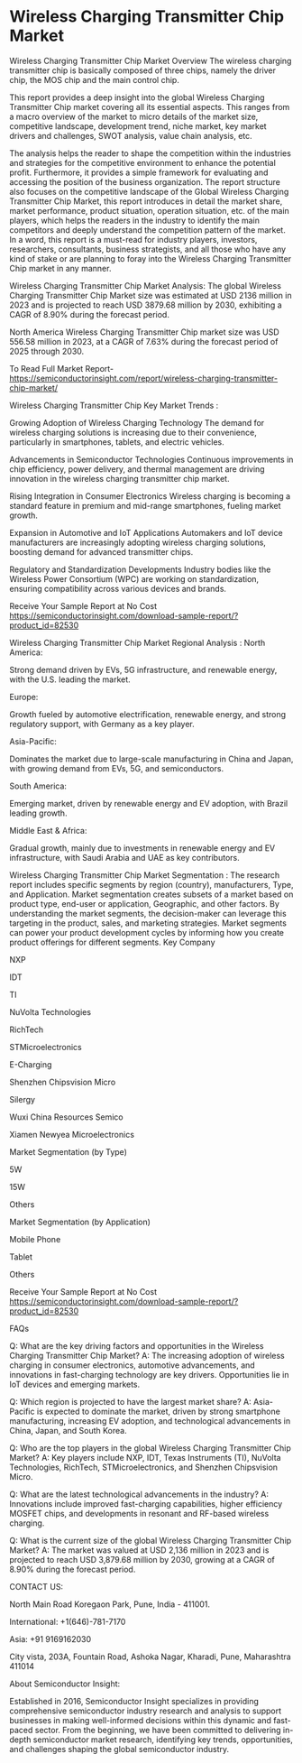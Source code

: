 <h1>Wireless Charging Transmitter Chip Market</h1>
Wireless Charging Transmitter Chip Market Overview
The wireless charging transmitter chip is basically composed of three chips, namely the driver chip, the MOS chip and the main control chip.

This report provides a deep insight into the global Wireless Charging Transmitter Chip market covering all its essential aspects. This ranges from a macro overview of the market to micro details of the market size, competitive landscape, development trend, niche market, key market drivers and challenges, SWOT analysis, value chain analysis, etc.

The analysis helps the reader to shape the competition within the industries and strategies for the competitive environment to enhance the potential profit. Furthermore, it provides a simple framework for evaluating and accessing the position of the business organization. The report structure also focuses on the competitive landscape of the Global Wireless Charging Transmitter Chip Market, this report introduces in detail the market share, market performance, product situation, operation situation, etc. of the main players, which helps the readers in the industry to identify the main competitors and deeply understand the competition pattern of the market.
In a word, this report is a must-read for industry players, investors, researchers, consultants, business strategists, and all those who have any kind of stake or are planning to foray into the Wireless Charging Transmitter Chip market in any manner.

Wireless Charging Transmitter Chip Market Analysis:
The global Wireless Charging Transmitter Chip Market size was estimated at USD 2136 million in 2023 and is projected to reach USD 3879.68 million by 2030, exhibiting a CAGR of 8.90% during the forecast period.

North America Wireless Charging Transmitter Chip market size was USD 556.58 million in 2023, at a CAGR of 7.63% during the forecast period of 2025 through 2030.


To Read Full Market Report-
https://semiconductorinsight.com/report/wireless-charging-transmitter-chip-market/

Wireless Charging Transmitter Chip Key Market Trends  :

Growing Adoption of Wireless Charging Technology
The demand for wireless charging solutions is increasing due to their convenience, particularly in smartphones, tablets, and electric vehicles.

Advancements in Semiconductor Technologies
Continuous improvements in chip efficiency, power delivery, and thermal management are driving innovation in the wireless charging transmitter chip market.

Rising Integration in Consumer Electronics
Wireless charging is becoming a standard feature in premium and mid-range smartphones, fueling market growth.

Expansion in Automotive and IoT Applications
Automakers and IoT device manufacturers are increasingly adopting wireless charging solutions, boosting demand for advanced transmitter chips.

Regulatory and Standardization Developments
Industry bodies like the Wireless Power Consortium (WPC) are working on standardization, ensuring compatibility across various devices and brands.


Receive Your Sample Report at No Cost
https://semiconductorinsight.com/download-sample-report/?product_id=82530


Wireless Charging Transmitter Chip Market Regional Analysis :
North America:

Strong demand driven by EVs, 5G infrastructure, and renewable energy, with the U.S. leading the market.

Europe:

Growth fueled by automotive electrification, renewable energy, and strong regulatory support, with Germany as a key player.

Asia-Pacific:

Dominates the market due to large-scale manufacturing in China and Japan, with growing demand from EVs, 5G, and semiconductors.

South America:

Emerging market, driven by renewable energy and EV adoption, with Brazil leading growth.

Middle East & Africa:

Gradual growth, mainly due to investments in renewable energy and EV infrastructure, with Saudi Arabia and UAE as key contributors.

Wireless Charging Transmitter Chip Market Segmentation :
The research report includes specific segments by region (country), manufacturers, Type, and Application. Market segmentation creates subsets of a market based on product type, end-user or application, Geographic, and other factors. By understanding the market segments, the decision-maker can leverage this targeting in the product, sales, and marketing strategies. Market segments can power your product development cycles by informing how you create product offerings for different segments.
Key Company

NXP

IDT

TI

NuVolta Technologies

RichTech

STMicroelectronics

E-Charging

Shenzhen Chipsvision Micro

Silergy

Wuxi China Resources Semico

Xiamen Newyea Microelectronics

Market Segmentation (by Type)

5W

15W

Others

Market Segmentation (by Application)

Mobile Phone

Tablet

Others


Receive Your Sample Report at No Cost
https://semiconductorinsight.com/download-sample-report/?product_id=82530

FAQs

Q: What are the key driving factors and opportunities in the Wireless Charging Transmitter Chip Market?
A: The increasing adoption of wireless charging in consumer electronics, automotive advancements, and innovations in fast-charging technology are key drivers. Opportunities lie in IoT devices and emerging markets.


Q: Which region is projected to have the largest market share?
A: Asia-Pacific is expected to dominate the market, driven by strong smartphone manufacturing, increasing EV adoption, and technological advancements in China, Japan, and South Korea.


Q: Who are the top players in the global Wireless Charging Transmitter Chip Market?
A: Key players include NXP, IDT, Texas Instruments (TI), NuVolta Technologies, RichTech, STMicroelectronics, and Shenzhen Chipsvision Micro.


Q: What are the latest technological advancements in the industry?
A: Innovations include improved fast-charging capabilities, higher efficiency MOSFET chips, and developments in resonant and RF-based wireless charging.


Q: What is the current size of the global Wireless Charging Transmitter Chip Market?
A: The market was valued at USD 2,136 million in 2023 and is projected to reach USD 3,879.68 million by 2030, growing at a CAGR of 8.90% during the forecast period.


CONTACT US:

North Main Road Koregaon Park, Pune, India - 411001.

International: +1(646)-781-7170

Asia: +91 9169162030


City vista, 203A, Fountain Road, Ashoka Nagar, Kharadi, Pune, Maharashtra 411014


About Semiconductor Insight:

Established in 2016, Semiconductor Insight specializes in providing comprehensive semiconductor industry research and analysis to support businesses in making well-informed decisions within this dynamic and fast-paced sector. From the beginning, we have been committed to delivering in-depth semiconductor market research, identifying key trends, opportunities, and challenges shaping the global semiconductor industry. 
